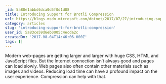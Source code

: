 ```yaml
---
_id: 5a88e1abbd6dca0d5f0d1d88
title: Introducing Support for Brotli Compression
url: https://blogs.msdn.microsoft.com/dotnet/2017/07/27/introducing-support-for-brotli-compression/?utm_source=csharpdigest&utm_medium=email&utm_campaign=featured
category: articles
slug: 'introducing-support-for-brotli-compression'
user_id: 5a83ce59d6eb0005c4ecda2c
createdOn: '2017-08-04T14:46:06.000Z'
tags: []
---
```


Modern web-pages are getting larger and larger with huge CSS, HTML and JavaScript files. But the Internet connection isn’t always good and pages can load slowly. Web pages also often contain other materials such as images and videos. Reducing load time can have a profound impact on the user experience. Compression can help with that.
